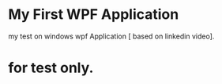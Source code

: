 # My First WPF Application
my test on windows wpf Application [ based on linkedin video].
# for test only.
